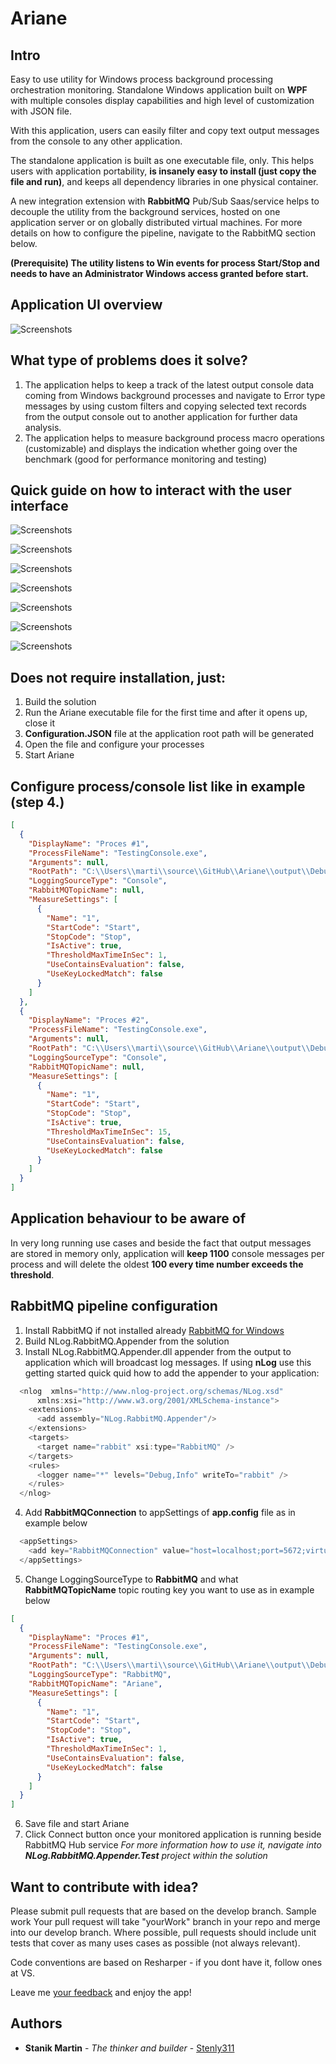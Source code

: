 # Ariane

## Intro
Easy to use utility for Windows process background processing orchestration monitoring. 
Standalone Windows application built on **WPF** with multiple consoles display capabilities and high level of customization with JSON file.

With this application, users can easily filter and copy text output messages from the console to any other application.

The standalone application is built as one executable file, only. This helps users with application portability, **is insanely easy to install (just copy the file and run)**, and keeps all dependency libraries in one physical container.

A new integration extension with **RabbitMQ** Pub/Sub Saas/service helps to decouple the utility from the background services, hosted on one application server or on globally distributed virtual machines. For more details on how to configure the pipeline, navigate to the RabbitMQ section below. 

**(Prerequisite) The utility listens to Win events for process Start/Stop and needs to have an Administrator Windows access granted before start.**

## Application UI overview
![Screenshots](doc/StartingProcesses.GIF)

## What type of problems does it solve?
1. The application helps to keep a track of the latest output console data coming from Windows background processes and navigate to Error type messages by using custom filters and copying selected text records from the output console out to another application for further data analysis.
1. The application helps to measure background process macro operations (customizable) and displays the indication whether going over the benchmark (good for performance monitoring and testing)

## Quick guide on how to interact with the user interface

![Screenshots](doc/ProcessList.jpg)

![Screenshots](doc/AccessMeasuringConfiguration.jpg)

![Screenshots](doc/MeasuringConfiguration.jpg)

![Screenshots](doc/StartText.jpg)

![Screenshots](doc/CustomizeSize.jpg)

![Screenshots](doc/HighlightingOutput.jpg)

![Screenshots](doc/StartStopAll.jpg)

## Does not require installation, just:
1. Build the solution
2. Run the Ariane executable file for the first time and after it opens up, close it
3. **Configuration.JSON** file at the application root path will be generated
4. Open the file and configure your processes
5. Start Ariane

## Configure process/console list like in example (step 4.)
```json
[
  {
    "DisplayName": "Proces #1",
    "ProcessFileName": "TestingConsole.exe",
    "Arguments": null,
    "RootPath": "C:\\Users\\marti\\source\\GitHub\\Ariane\\output\\Debug",
    "LoggingSourceType": "Console",
    "RabbitMQTopicName": null,
    "MeasureSettings": [
      {
        "Name": "1",
        "StartCode": "Start",
        "StopCode": "Stop",
        "IsActive": true,
        "ThresholdMaxTimeInSec": 1,
        "UseContainsEvaluation": false,
        "UseKeyLockedMatch": false
      }
    ]
  },
  {
    "DisplayName": "Proces #2",
    "ProcessFileName": "TestingConsole.exe",
    "Arguments": null,
    "RootPath": "C:\\Users\\marti\\source\\GitHub\\Ariane\\output\\Debug",
    "LoggingSourceType": "Console",
    "RabbitMQTopicName": null,
    "MeasureSettings": [
      {
        "Name": "1",
        "StartCode": "Start",
        "StopCode": "Stop",
        "IsActive": true,
        "ThresholdMaxTimeInSec": 15,
        "UseContainsEvaluation": false,
        "UseKeyLockedMatch": false
      }
    ]
  }
]
```
## Application behaviour to be aware of
In very long running use cases and beside the fact that output messages are stored in memory only,
application will **keep 1100** console messages per process and will delete the oldest **100 every time number exceeds the threshold**.

## RabbitMQ pipeline configuration
1. Install RabbitMQ if not installed already [RabbitMQ for Windows](https://www.rabbitmq.com/install-windows.html)
2. Build NLog.RabbitMQ.Appender from the solution
3. Install NLog.RabbitMQ.Appender.dll appender from the output to application which will broadcast log messages. 
If using **nLog** use this getting started quick quid how to add the appender to your application:
```c#
  <nlog  xmlns="http://www.nlog-project.org/schemas/NLog.xsd"
      xmlns:xsi="http://www.w3.org/2001/XMLSchema-instance">
    <extensions>
      <add assembly="NLog.RabbitMQ.Appender"/>
    </extensions>
    <targets>
      <target name="rabbit" xsi:type="RabbitMQ" />
    </targets>
    <rules>
      <logger name="*" levels="Debug,Info" writeTo="rabbit" />
    </rules>
  </nlog>
```
4. Add **RabbitMQConnection** to appSettings of **app.config** file as in example below
```c#
  <appSettings>
    <add key="RabbitMQConnection" value="host=localhost;port=5672;virtualHost=/;username=admin;password=admin;requestedHeartbeat=0"/>
  </appSettings>
```
5. Change LoggingSourceType to **RabbitMQ** and what **RabbitMQTopicName** topic routing key you want to use as in example below
```json
[
  {
    "DisplayName": "Proces #1",
    "ProcessFileName": "TestingConsole.exe",
    "Arguments": null,
    "RootPath": "C:\\Users\\marti\\source\\GitHub\\Ariane\\output\\Debug",
    "LoggingSourceType": "RabbitMQ",
    "RabbitMQTopicName": "Ariane",
    "MeasureSettings": [
      {
        "Name": "1",
        "StartCode": "Start",
        "StopCode": "Stop",
        "IsActive": true,
        "ThresholdMaxTimeInSec": 1,
        "UseContainsEvaluation": false,
        "UseKeyLockedMatch": false
      }
    ]
  }
]
```
6. Save file and start Ariane
7. Click Connect button once your monitored application is running beside RabbitMQ Hub service
_For more information how to use it, navigate into **NLog.RabbitMQ.Appender.Test** project within the solution_

## Want to contribute with idea?
Please submit pull requests that are based on the develop branch. Sample work Your pull request will take "yourWork" branch in your repo and merge into our develop branch.
Where possible, pull requests should include unit tests that cover as many uses cases as possible (not always relevant). 

Code conventions are based on Resharper - if you dont have it, follow ones at VS.

Leave me [your feedback](https://www.martinstanik.com "My blog")  and enjoy the app!

## Authors

* **Stanik Martin** - *The thinker and builder* - [Stenly311](https://github.com/stenly311)
